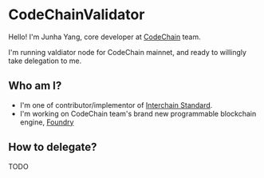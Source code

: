# CodeChainValidator
Hello! I'm Junha Yang, core developer at [CodeChain](https://github.com/CodeChain-io/codechain) team.

I'm running valdiator node for CodeChain mainnet, and ready to willingly take delegation to me.

## Who am I?
- I'm one of contributor/implementor of [Interchain Standard](https://github.com/cosmos/ics).
- I'm working on CodeChain team's brand new programmable blockchain engine, [Foundry](https://github.com/CodeChain-io/foundry)

## How to delegate?
TODO
